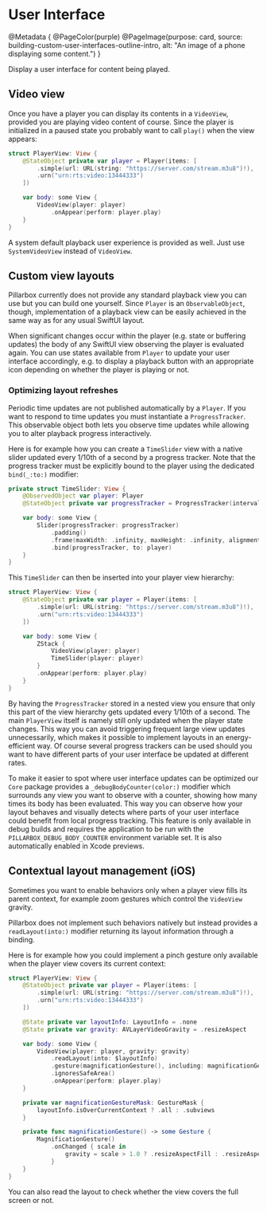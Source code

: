 # User Interface

@Metadata {
    @PageColor(purple)
    @PageImage(purpose: card, source: building-custom-user-interfaces-outline-intro, alt: "An image of a phone displaying some content.")
}

Display a user interface for content being played.

## Video view

Once you have a player you can display its contents in a `VideoView`, provided you are playing video content of course. Since the player is initialized in a paused state you probably want to call `play()` when the view appears:

```swift
struct PlayerView: View {
    @StateObject private var player = Player(items: [
        .simple(url: URL(string: "https://server.com/stream.m3u8")!),
        .urn("urn:rts:video:13444333")
    ])

    var body: some View {
        VideoView(player: player)
            .onAppear(perform: player.play)
    }
}
```

A system default playback user experience is provided as well. Just use `SystemVideoView` instead of `VideoView`.

## Custom view layouts

Pillarbox currently does not provide any standard playback view you can use but you can build one yourself. Since `Player` is an `ObservableObject`, though, implementation of a playback view can be easily achieved in the same way as for any usual SwiftUI layout.

When significant changes occur within the player (e.g. state or buffering updates) the body of any SwiftUI view observing the player is evaluated again. You can use states available from `Player` to update your user interface accordingly, e.g. to display a playback button with an appropriate icon depending on whether the player is playing or not.

### Optimizing layout refreshes

Periodic time updates are not published automatically by a `Player`. If you want to respond to time updates you must instantiate a `ProgressTracker`. This observable object both lets you observe time updates while allowing you to alter playback progress interactively.

Here is for example how you can create a `TimeSlider` view with a native slider updated every 1/10th of a second by a progress tracker. Note that the progress tracker must be explicitly bound to the player using the dedicated `bind(_:to:)` modifier:

```swift
private struct TimeSlider: View {
    @ObservedObject var player: Player
    @StateObject private var progressTracker = ProgressTracker(interval: CMTime(value: 1, timescale: 10))

    var body: some View {
        Slider(progressTracker: progressTracker)
            .padding()
            .frame(maxWidth: .infinity, maxHeight: .infinity, alignment: .bottom)
            .bind(progressTracker, to: player)
    }
}
```

This `TimeSlider` can then be inserted into your player view hierarchy:

```swift
struct PlayerView: View {
    @StateObject private var player = Player(items: [
        .simple(url: URL(string: "https://server.com/stream.m3u8")!),
        .urn("urn:rts:video:13444333")
    ])

    var body: some View {
        ZStack {
            VideoView(player: player)
            TimeSlider(player: player)
        }
        .onAppear(perform: player.play)
    }
}
```

By having the `ProgressTracker` stored in a nested view you ensure that only this part of the view hierarchy gets updated every 1/10th of a second. The main `PlayerView` itself is namely still only updated when the player state changes. This way you can avoid triggering frequent large view updates unnecessarily, which makes it possible to implement layouts in an energy-efficient way. Of course several progress trackers can be used should you want to have different parts of your user interface be updated at different rates.

To make it easier to spot where user interface updates can be optimized our `Core` package provides a `_debugBodyCounter(color:)` modifier which surrounds any view you want to observe with a counter, showing how many times its body has been evaluated. This way you can observe how your layout behaves and visually detects where parts of your user interface could benefit from local progress tracking. This feature is only available in debug builds and requires the application to be run with the `PILLARBOX_DEBUG_BODY_COUNTER` environment variable set. It is also automatically enabled in Xcode previews.

## Contextual layout management (iOS)

Sometimes you want to enable behaviors only when a player view fills its parent context, for example zoom gestures which control the `VideoView` gravity.

Pillarbox does not implement such behaviors natively but instead provides a `readLayout(into:)` modifier returning its layout information through a binding.

Here is for example how you could implement a pinch gesture only available when the player view covers its current context:

```swift
struct PlayerView: View {
    @StateObject private var player = Player(items: [
        .simple(url: URL(string: "https://server.com/stream.m3u8")!),
        .urn("urn:rts:video:13444333")
    ])

    @State private var layoutInfo: LayoutInfo = .none
    @State private var gravity: AVLayerVideoGravity = .resizeAspect

    var body: some View {
        VideoView(player: player, gravity: gravity)
            .readLayout(into: $layoutInfo)
            .gesture(magnificationGesture(), including: magnificationGestureMask)
            .ignoresSafeArea()
            .onAppear(perform: player.play)
    }

    private var magnificationGestureMask: GestureMask {
        layoutInfo.isOverCurrentContext ? .all : .subviews
    }

    private func magnificationGesture() -> some Gesture {
        MagnificationGesture()
            .onChanged { scale in
                gravity = scale > 1.0 ? .resizeAspectFill : .resizeAspect
            }
    }
}
```

You can also read the layout to check whether the view covers the full screen or not.
